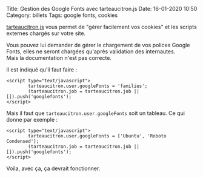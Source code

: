 Title: Gestion des Google Fonts avec tarteaucitron.js
Date: 16-01-2020 10:50
Category: billets
Tags: google fonts, cookies

[tarteaucitron.js](https://opt-out.ferank.eu/fr/) vous permet de "gérer facilement vos cookies" et les scripts externes chargés sur votre site.

Vous pouvez lui demander de gérer le chargement de vos polices Google Fonts, elles ne seront chargées qu'après validation des internautes.  
Mais la documentation n'est pas correcte.

Il est indiqué qu'il faut faire :

```
<script type="text/javascript">
        tarteaucitron.user.googleFonts = 'families';
        (tarteaucitron.job = tarteaucitron.job || []).push('googlefonts');
</script>
```

Mais il faut que `tarteaucitron.user.googleFonts` soit un tableau. Ce qui donne par exemple :

```
<script type="text/javascript">
        tarteaucitron.user.googleFonts = ['Ubuntu', 'Roboto Condensed'];
        (tarteaucitron.job = tarteaucitron.job || []).push('googlefonts');
</script>
```

Voila, avec ça, ça devrait fonctionner.
